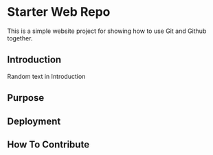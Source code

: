 # Starter Web Repo

This is a simple website project for
showing how to use Git and Github together.

## Introduction

Random text in Introduction

## Purpose

## Deployment

## How To Contribute